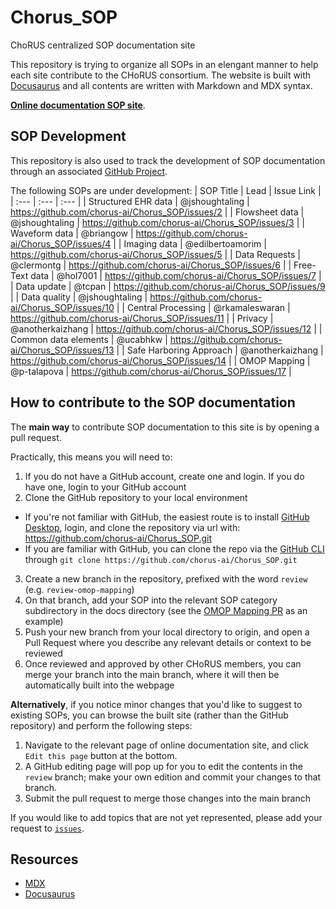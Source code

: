 # Chorus_SOP
ChoRUS centralized SOP documentation site

This repository is trying to organize all SOPs in an elengant manner to help each site contribute to the CHoRUS consortium.
The website is built with [Docusaurus](https://docusaurus.io/) and all contents are written with Markdown and MDX syntax.

[**Online documentation SOP site**](https://chorus-ai.github.io/Chorus_SOP/). 

## SOP Development

This repository is also used to track the development of SOP documentation through an associated [GitHub Project](https://github.com/orgs/chorus-ai/projects/13).

The following SOPs are under development:
| SOP Title | Lead | Issue Link |
| :--- | :--- | :--- |
| Structured EHR data | @jshoughtaling | https://github.com/chorus-ai/Chorus_SOP/issues/2 |
| Flowsheet data | @jshoughtaling | https://github.com/chorus-ai/Chorus_SOP/issues/3 |
| Waveform data | @briangow | https://github.com/chorus-ai/Chorus_SOP/issues/4 |
| Imaging data | @edilbertoamorim | https://github.com/chorus-ai/Chorus_SOP/issues/5 |
| Data Requests | @clermontg | https://github.com/chorus-ai/Chorus_SOP/issues/6 |
| Free-Text data | @hol7001 | https://github.com/chorus-ai/Chorus_SOP/issues/7 |
| Data update | @tcpan | https://github.com/chorus-ai/Chorus_SOP/issues/9 |
| Data quality | @jshoughtaling | https://github.com/chorus-ai/Chorus_SOP/issues/10 |
| Central Processing | @rkamaleswaran | https://github.com/chorus-ai/Chorus_SOP/issues/11 |
| Privacy | @anotherkaizhang | https://github.com/chorus-ai/Chorus_SOP/issues/12 |
| Common data elements | @ucabhkw | https://github.com/chorus-ai/Chorus_SOP/issues/13 |
| Safe Harboring Approach | @anotherkaizhang | https://github.com/chorus-ai/Chorus_SOP/issues/14 |
| OMOP Mapping | @p-talapova | https://github.com/chorus-ai/Chorus_SOP/issues/17 |

## How to contribute to the SOP documentation

The **main way** to contribute SOP documentation to this site is by opening a pull request.

Practically, this means you will need to:
1. If you do not have a GitHub account, create one and login. If you do have one, login to your GitHub account
2. Clone the GitHub repository to your local environment
  - If you're not familiar with GitHub, the easiest route is to install [GitHub Desktop](https://desktop.github.com/), login, and clone the repository via url with: https://github.com/chorus-ai/Chorus_SOP.git
  - If you are familiar with GitHub, you can clone the repo via the [GitHub CLI](https://cli.github.com/) through `git clone https://github.com/chorus-ai/Chorus_SOP.git`
3. Create a new branch in the repository, prefixed with the word `review` (e.g. `review-omop-mapping`)
4. On that branch, add your SOP into the relevant SOP category subdirectory in the docs directory (see the [OMOP Mapping PR](https://github.com/chorus-ai/Chorus_SOP/pull/19) as an example)
5. Push your new branch from your local directory to origin, and open a Pull Request where you describe any relevant details or context to be reviewed
6. Once reviewed and approved by other CHoRUS members, you can merge your branch into the main branch, where it will then be automatically built into the webpage

**Alternatively**, if you notice minor changes that you'd like to suggest to existing SOPs, you can browse the built site (rather than the GitHub repository) and perform the following steps:

1. Navigate to the relevant page of online documentation site, and click `Edit this page` button at the bottom.
2. A GitHub editing page will pop up for you to edit the contents in the `review` branch; make your own edition and commit your changes to that branch.
3. Submit the pull request to merge those changes into the main branch

If you would like to add topics that are not yet represented, please add your request to [`issues`](https://github.com/chorus-ai/Chorus_SOP/issues).

## Resources
- [MDX](https://mdxjs.com/)
- [Docusaurus](https://docusaurus.io/)
